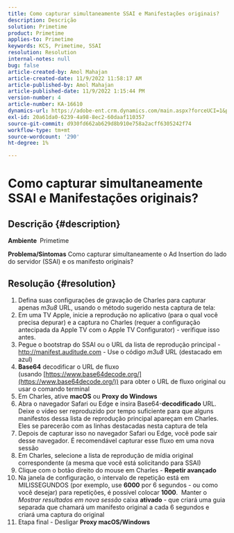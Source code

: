 ```yaml
---
title: Como capturar simultaneamente SSAI e Manifestações originais?
description: Descrição
solution: Primetime
product: Primetime
applies-to: Primetime
keywords: KCS, Primetime, SSAI
resolution: Resolution
internal-notes: null
bug: false
article-created-by: Amol Mahajan
article-created-date: 11/9/2022 11:58:17 AM
article-published-by: Amol Mahajan
article-published-date: 11/9/2022 1:15:44 PM
version-number: 4
article-number: KA-16610
dynamics-url: https://adobe-ent.crm.dynamics.com/main.aspx?forceUCI=1&pagetype=entityrecord&etn=knowledgearticle&id=0a56cac8-2560-ed11-9561-6045bd006268
exl-id: 20a61da0-6239-4a98-8ec2-60daaf110357
source-git-commit: d930fd662ab629d8b910e758a2acff6305242f74
workflow-type: tm+mt
source-wordcount: '290'
ht-degree: 1%

---
```


# Como capturar simultaneamente SSAI e Manifestações originais?

## Descrição {#description}

<b>Ambiente </b>
Primetime


<b>Problema/Sintomas</b>
Como capturar simultaneamente o Ad Insertion do lado do servidor (SSAI) e os manifesto originais?


## Resolução {#resolution}


1. Defina suas configurações de gravação de Charles para capturar apenas *m3u8* URL, usando o método sugerido nesta captura de tela:
2. Em uma TV Apple, inicie a reprodução no aplicativo (para o qual você precisa depurar) e a captura no Charles (requer a configuração antecipada da Apple TV com o Apple TV Configurator) - verifique isso antes.
3. Pegue o bootstrap do SSAI ou o URL da lista de reprodução principal - http://manifest.auditude.com - Use o código *m3u8* URL (destacado em azul)
4. <b>Base64</b> decodificar o URL de fluxo (usando [https://www.base64decode.org/](https://www.base64decode.org/)) para obter o URL de fluxo original ou usar o comando terminal
5. Em Charles, ative <b>macOS</b> ou <b>Proxy do Windows</b>
6. Abra o navegador Safari ou Edge e insira Base64-<b>decodificado</b> URL. Deixe o vídeo ser reproduzido por tempo suficiente para que alguns manifestos dessa lista de reprodução principal apareçam em Charles. Eles se parecerão com as linhas destacadas nesta captura de tela
7. Depois de capturar isso no navegador Safari ou Edge, você pode sair desse navegador. É recomendável capturar esse fluxo em uma nova sessão
8. Em Charles, selecione a lista de reprodução de mídia original correspondente (a mesma que você está solicitando para SSAI)
9. Clique com o botão direito do mouse em Charles - <b>Repetir avançado</b>
10. Na janela de configuração, o intervalo de repetição está em MILISSEGUNDOS (por exemplo, use <b>6000</b> por 6 segundos - ou como você desejar) para repetições, é possível colocar <b>1000</b>.  Manter o *Mostrar resultados em nova sessão* caixa <b>ativado</b> - que criará uma guia separada que chamará um manifesto original a cada 6 segundos e criará uma captura do original
11. Etapa final - Desligar <b>Proxy macOS/Windows</b>
